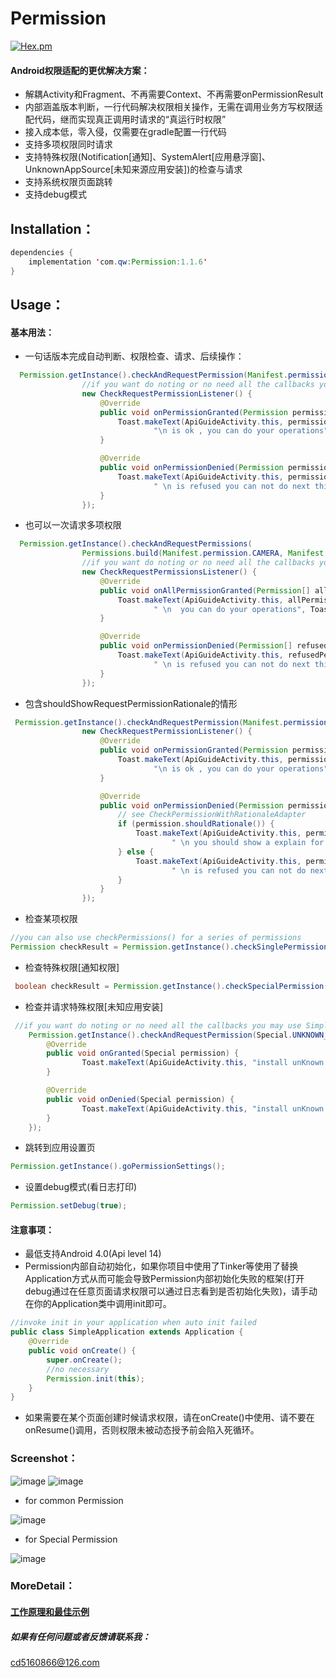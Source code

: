 # Permission
 [![Hex.pm](https://img.shields.io/hexpm/l/plug.svg)](https://www.apache.org/licenses/LICENSE-2.0)
#### Android权限适配的更优解决方案：
 -  解耦Activity和Fragment、不再需要Context、不再需要onPermissionResult
 - 内部涵盖版本判断，一行代码解决权限相关操作，无需在调用业务方写权限适配代码，继而实现真正调用时请求的“真运行时权限”
 - 接入成本低，零入侵，仅需要在gradle配置一行代码
 - 支持多项权限同时请求
 - 支持特殊权限(Notification[通知]、SystemAlert[应用悬浮窗]、UnknownAppSource[未知来源应用安装])的检查与请求
 - 支持系统权限页面跳转
 - 支持debug模式
## Installation：

```java
dependencies {
    implementation 'com.qw:Permission:1.1.6'
}

```
## Usage：

#### 基本用法：
- 一句话版本完成自动判断、权限检查、请求、后续操作：
```java
  Permission.getInstance().checkAndRequestPermission(Manifest.permission.ACCESS_FINE_LOCATION,
                //if you want do noting or no need all the callbacks you may use SimplePermissionAdapter instead
                new CheckRequestPermissionListener() {
                    @Override
                    public void onPermissionGranted(Permission permission) {
                        Toast.makeText(ApiGuideActivity.this, permission.toString() +
                                "\n is ok , you can do your operations", Toast.LENGTH_SHORT).show();
                    }

                    @Override
                    public void onPermissionDenied(Permission permission) {
                        Toast.makeText(ApiGuideActivity.this, permission.toString() +
                                " \n is refused you can not do next things", Toast.LENGTH_SHORT).show();
                    }
                });

```
- 也可以一次请求多项权限

```java
  Permission.getInstance().checkAndRequestPermissions(
                Permissions.build(Manifest.permission.CAMERA, Manifest.permission.WRITE_EXTERNAL_STORAGE),
                //if you want do noting or no need all the callbacks you may use SimplePermissionsAdapter instead
                new CheckRequestPermissionsListener() {
                    @Override
                    public void onAllPermissionGranted(Permission[] allPermissions) {
                        Toast.makeText(ApiGuideActivity.this, allPermissions.length + "permissions is ok" +
                                " \n  you can do your operations", Toast.LENGTH_SHORT).show();
                    }

                    @Override
                    public void onPermissionDenied(Permission[] refusedPermissions) {
                        Toast.makeText(ApiGuideActivity.this, refusedPermissions[0].toString() +
                                " \n is refused you can not do next things", Toast.LENGTH_SHORT).show();
                    }
                });

```
- 包含shouldShowRequestPermissionRationale的情形

```java
 Permission.getInstance().checkAndRequestPermission(Manifest.permission.READ_CONTACTS,
                new CheckRequestPermissionListener() {
                    @Override
                    public void onPermissionGranted(Permission permission) {
                        Toast.makeText(ApiGuideActivity.this, permission.toString() +
                                "\n is ok , you can do your operations", Toast.LENGTH_SHORT).show();
                    }

                    @Override
                    public void onPermissionDenied(Permission permission) {
                        // see CheckPermissionWithRationaleAdapter
                        if (permission.shouldRationale()) {
                            Toast.makeText(ApiGuideActivity.this, permission.toString() +
                                    " \n you should show a explain for user then retry ", Toast.LENGTH_SHORT).show();
                        } else {
                            Toast.makeText(ApiGuideActivity.this, permission.toString() +
                                    " \n is refused you can not do next things", Toast.LENGTH_SHORT).show();
                        }
                    }
                });

```
- 检查某项权限

```java
//you can also use checkPermissions() for a series of permissions
Permission checkResult = Permission.getInstance().checkSinglePermission(Manifest.permission.ACCESS_FINE_LOCATION);
```
- 检查特殊权限[通知权限]

```java
 boolean checkResult = Permission.getInstance().checkSpecialPermission(Special.NOTIFICATION);
```
- 检查并请求特殊权限[未知应用安装]

```java
 //if you want do noting or no need all the callbacks you may use SimpleSpecialPermissionAdapter instead
    Permission.getInstance().checkAndRequestPermission(Special.UNKNOWN_APP_SOURCES, new SpecialPermissionListener() {
        @Override
        public void onGranted(Special permission) {
                Toast.makeText(ApiGuideActivity.this, "install unKnown app  is enable now", Toast.LENGTH_SHORT).show();
        }

        @Override
        public void onDenied(Special permission) {
                Toast.makeText(ApiGuideActivity.this, "install unKnown app  is disable yet", Toast.LENGTH_SHORT).show();
        }
    });
```

- 跳转到应用设置页


```java
Permission.getInstance().goPermissionSettings();
```
- 设置debug模式(看日志打印)

```java
Permission.setDebug(true);
```

#### 注意事项：
- 最低支持Android 4.0(Api level 14)
- Permission内部自动初始化，如果你项目中使用了Tinker等使用了替换Application方式从而可能会导致Permission内部初始化失败的框架(打开debug通过在任意页面请求权限可以通过日志看到是否初始化失败)，请手动在你的Application类中调用init即可。

```java
//invoke init in your application when auto init failed
public class SimpleApplication extends Application {
    @Override
    public void onCreate() {
        super.onCreate();
        //no necessary
        Permission.init(this);
    }
}

```
- 如果需要在某个页面创建时候请求权限，请在onCreate()中使用、请不要在onResume()调用，否则权限未被动态授予前会陷入死循环。
### Screenshot：
![image](https://img-blog.csdnimg.cn/2019042223014322.png)
![image](https://img-blog.csdnimg.cn/20190522171928597.png)
- for common Permission

![image](https://img-blog.csdnimg.cn/20190522172649778.gif)

- for Special Permission

![image](https://img-blog.csdnimg.cn/20190522171642336.gif)

### MoreDetail：
#### [工作原理和最佳示例](https://blog.csdn.net/u014626094/article/details/89438614)

##### 如果有任何问题或者反馈请联系我：
cd5160866@126.com
